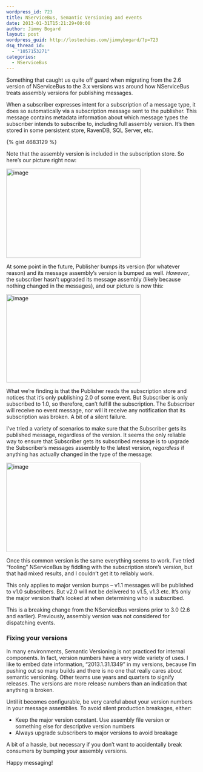 ```yaml
---
wordpress_id: 723
title: NServiceBus, Semantic Versioning and events
date: 2013-01-31T15:21:29+00:00
author: Jimmy Bogard
layout: post
wordpress_guid: http://lostechies.com/jimmybogard/?p=723
dsq_thread_id:
  - "1057153271"
categories:
  - NServiceBus
---
```

Something that caught us quite off guard when migrating from the 2.6 version of NServiceBus to the 3.x versions was around how NServiceBus treats assembly versions for publishing messages.

When a subscriber expresses intent for a subscription of a message type, it does so automatically via a subscription message sent to the publisher. This message contains metadata information about which message types the subscriber intends to subscribe to, including full assembly version. It’s then stored in some persistent store, RavenDB, SQL Server, etc.

{% gist 4683129 %}

Note that the assembly version is included in the subscription store. So here’s our picture right now:

[<img style="background-image: none; border-bottom: 0px; border-left: 0px; padding-left: 0px; padding-right: 0px; display: inline; border-top: 0px; border-right: 0px; padding-top: 0px" title="image" border="0" alt="image" src="https://lostechies.com/content/jimmybogard/uploads/2013/01/image_thumb.png" width="354" height="236" />](https://lostechies.com/content/jimmybogard/uploads/2013/01/image.png)

At some point in the future, Publisher bumps its version (for whatever reason) and its message assembly’s version is bumped as well. _However_, the subscriber hasn’t upgraded its message assembly (likely because nothing changed in the messages), and our picture is now this:

[<img style="background-image: none; border-bottom: 0px; border-left: 0px; padding-left: 0px; padding-right: 0px; display: inline; border-top: 0px; border-right: 0px; padding-top: 0px" title="image" border="0" alt="image" src="https://lostechies.com/content/jimmybogard/uploads/2013/01/image_thumb1.png" width="354" height="233" />](https://lostechies.com/content/jimmybogard/uploads/2013/01/image1.png)

What we’re finding is that the Publisher reads the subscription store and notices that it’s only publishing 2.0 of some event. But Subscriber is only subscribed to 1.0, so therefore, can’t fulfill the subscription. The Subscriber will receive no event message, nor will it receive any notification that its subscription was broken. A bit of a silent failure.

I’ve tried a variety of scenarios to make sure that the Subscriber gets its published message, regardless of the version. It seems the only reliable way to ensure that Subscriber gets its subscribed message is to upgrade the Subscriber’s messages assembly to the latest version, _regardless_ if anything has actually changed in the type of the message:

[<img style="background-image: none; border-bottom: 0px; border-left: 0px; padding-left: 0px; padding-right: 0px; display: inline; border-top: 0px; border-right: 0px; padding-top: 0px" title="image" border="0" alt="image" src="https://lostechies.com/content/jimmybogard/uploads/2013/01/image_thumb2.png" width="354" height="236" />](https://lostechies.com/content/jimmybogard/uploads/2013/01/image2.png)

Once this common version is the same everything seems to work. I’ve tried “fooling” NServiceBus by fiddling with the subscription store’s version, but that had mixed results, and I couldn’t get it to reliably work.

This only applies to major version bumps – v1.1 messages will be published to v1.0 subscribers. But v2.0 will not be delivered to v1.5, v1.3 etc. It’s only the major version that’s looked at when determining who is subscribed.

This is a breaking change from the NServiceBus versions prior to 3.0 (2.6 and earlier). Previously, assembly version was not considered for dispatching events.

### 

### 

### Fixing your versions

In many environments, Semantic Versioning is not practiced for internal components. In fact, version numbers have a very wide variety of uses. I like to embed date information, “2013.1.31.1349” in my versions, because I’m pushing out so many builds and there is no one that really cares about semantic versioning. Other teams use years and quarters to signify releases. The versions are more release numbers than an indication that anything is broken.

Until it becomes configurable, be very careful about your version numbers in your message assemblies. To avoid silent production breakages, either:

  * Keep the major version constant. Use assembly file version or something else for descriptive version numbers
  * Always upgrade subscribers to major versions to avoid breakage

A bit of a hassle, but necessary if you don’t want to accidentally break consumers by bumping your assembly versions.

Happy messaging!